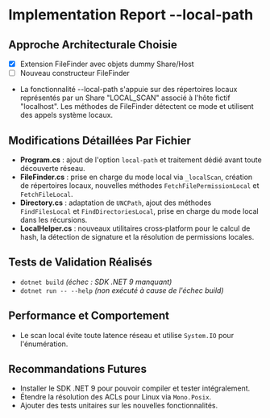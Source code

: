 # Implementation Report --local-path

## Approche Architecturale Choisie
- [x] Extension FileFinder avec objets dummy Share/Host
- [ ] Nouveau constructeur FileFinder
- La fonctionnalité --local-path s'appuie sur des répertoires locaux représentés par un Share "LOCAL_SCAN" associé à l'hôte fictif "localhost". Les méthodes de FileFinder détectent ce mode et utilisent des appels système locaux.

## Modifications Détaillées Par Fichier
- **Program.cs** : ajout de l'option `local-path` et traitement dédié avant toute découverte réseau.
- **FileFinder.cs** : prise en charge du mode local via `_localScan`, création de répertoires locaux, nouvelles méthodes `FetchFilePermissionLocal` et `FetchFileLocal`.
- **Directory.cs** : adaptation de `UNCPath`, ajout des méthodes `FindFilesLocal` et `FindDirectoriesLocal`, prise en charge du mode local dans les récursions.
- **LocalHelper.cs** : nouveaux utilitaires cross‑platform pour le calcul de hash, la détection de signature et la résolution de permissions locales.

## Tests de Validation Réalisés
- `dotnet build` *(échec : SDK .NET 9 manquant)*
- `dotnet run -- --help` *(non exécuté à cause de l'échec build)*

## Performance et Comportement
- Le scan local évite toute latence réseau et utilise `System.IO` pour l'énumération.

## Recommandations Futures
- Installer le SDK .NET 9 pour pouvoir compiler et tester intégralement.
- Étendre la résolution des ACLs pour Linux via `Mono.Posix`.
- Ajouter des tests unitaires sur les nouvelles fonctionnalités.
